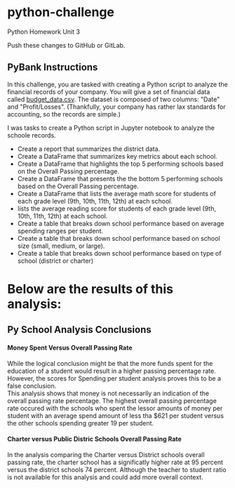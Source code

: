 # python-challenge
Python Homework Unit 3

Push these changes to GitHub or GitLab.
## PyBank Instructions

In this challenge, you are tasked with creating a Python script to analyze the financial records of your company. You will give a set of financial data called [budget_data.csv](PyBank/Resources/budget_data.csv). The dataset is composed of two columns: "Date" and "Profit/Losses". (Thankfully, your company has rather lax standards for accounting, so the records are simple.)

I was tasks to create a Python script in Jupyter notebook to analyze the schoole records.
* Create a report that summarizes the district data.  
* Create a DataFrame that summarizes key metrics about each school.
* Create a DataFrame that highlights the top 5 performing schools based on the Overall Passing percentage.
* Create a DataFrame that presents the the bottom 5 performing schools based on the Overall Passing percentage.
* Create a DataFrame that lists the average math score for students of each grade level (9th, 10th, 11th, 12th) at each school.
* lists the average reading score for students of each grade level (9th, 10th, 11th, 12th) at each school.
* Create a table that breaks down school performance based on average spending ranges per student.
* Create a table that breaks down school performance based on school size (small, medium, or large).
* Create a table that breaks down school performance based on type of school (district or charter)

# Below are the results of this analysis:

## Py School Analysis Conclusions
#### Money Spent Versus Overall Passing Rate<br>
While the logical conclusion might be that the more funds spent for the education of a student would result in a higher passing percentage rate.  However, the scores for Spending per student analysis proves this to be a false conclusion.<br>  This analysis shows that money is not necessarily an indication of the overall passing rate percentage.  The highest overall passing percentage rate occured with the schools who spent the lessor amounts of money per student with an average spend amount of less tha $621 per student versus the other schools spending greater 19 per student.


#### Charter versus Public Distric Schools Overall Passing Rate<br>
In the analysis comparing the Charter versus District schools overall passing rate, the charter school has a significatly higher rate at 95 percent versus the district schools 74 percent. Although the teacher to student ratio is not available for this analysis and could add more overall context.

